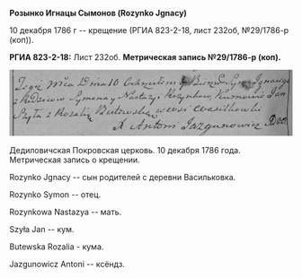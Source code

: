 **Розынко Игнацы Сымонов (Rozynko Jgnacy)**

10 декабря 1786 г -- крещение (РГИА 823-2-18, лист 232об, №29/1786-р
(коп)).

**РГИА 823-2-18:** Лист 232об. **Метрическая запись №29/1786-р (коп).**

![](./media/781cd56c7f79db1b0731427908b0e3144dc24322.png)

Дедиловичская Покровская церковь. 10 декабря 1786 года. Метрическая
запись о крещении.

Rozynko Jgnacy -- сын родителей с деревни Васильковка.

Rozynko Symon -- отец.

Rozynkowa Nastazya -- мать.

Szyła Jan -- кум.

Butewska Rozalia - кума.

Jazgunowicz Antoni -- ксёндз.
